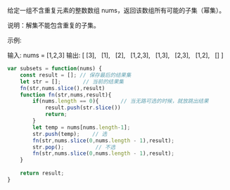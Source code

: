 给定一组不含重复元素的整数数组 nums，返回该数组所有可能的子集（幂集）。

说明：解集不能包含重复的子集。

示例:

输入: nums = [1,2,3]
输出:
[
  [3],
  [1],
  [2],
  [1,2,3],
  [1,3],
  [2,3],
  [1,2],
  []
]
```javascript
var subsets = function(nums) {
    const result = []; // 保存最后的结果集
    let str = [];       // 当前的结果集
    fn(str,nums.slice(),result)
    function fn(str,nums,result){ 
        if(nums.length == 0){       // 当无路可选的时候，就放跳出结果
            result.push(str.slice())
            return;
        }
        let temp = nums[nums.length-1]; 
        str.push(temp);    // 选
        fn(str,nums.slice(0,nums.length - 1),result);
        str.pop();          // 不选
        fn(str,nums.slice(0,nums.length - 1),result);
    }
    
    return result;
}


```